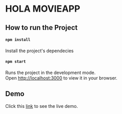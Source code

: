 # HOLA MOVIEAPP


## How to run the Project

#### `npm install`

Install the project's dependecies

#### `npm start`

Runs the project in the development mode.\
Open [http://localhost:3000](http://localhost:3000) to view it in your browser.


## Demo

Click this [link](https://hola-movieapp.netlify.app/) to see the live demo.
